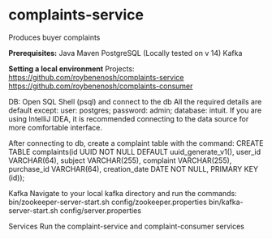 # complaints-service
Produces buyer complaints

**Prerequisites:**
Java
Maven
PostgreSQL (Locally tested on v 14)
Kafka

**Setting a local environment**
Projects:
https://github.com/roybenenosh/complaints-service
https://github.com/roybenenosh/complaints-consumer

DB:
Open SQL Shell (psql) and connect to the db
All the required details are default except: user: postgres; password: admin; database: intuit.
If you are using IntelliJ IDEA, it is recommended connecting to the data source for more comfortable interface.

After connecting to db, create a complaint table with the command:
CREATE TABLE complaints(id UUID NOT NULL DEFAULT uuid_generate_v1(), user_id VARCHAR(64), subject VARCHAR(255), complaint VARCHAR(255), purchase_id VARCHAR(64), creation_date DATE NOT NULL, PRIMARY KEY (id));

Kafka
Navigate to your local kafka directory and run the commands:
bin/zookeeper-server-start.sh config/zookeeper.properties
bin/kafka-server-start.sh config/server.properties

Services
Run the complaint-service and complaint-consumer services
